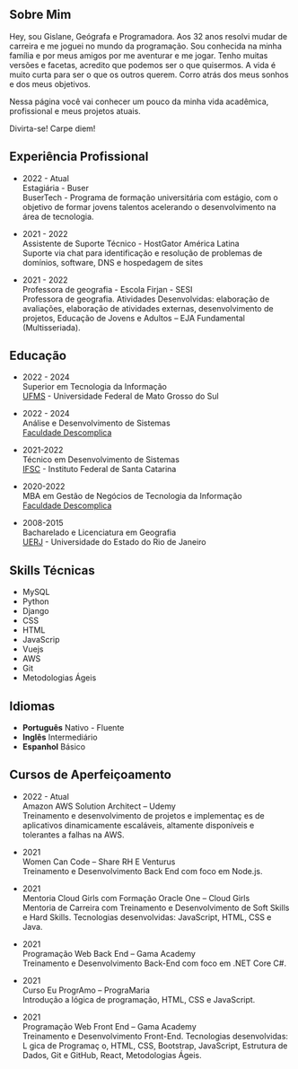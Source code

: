 ## Sobre Mim

Hey, sou Gislane, Geógrafa e Programadora. Aos 32 anos resolvi mudar de carreira e me joguei no mundo da programação. Sou conhecida na minha família e por meus amigos por me aventurar e me jogar. Tenho muitas versões e facetas, acredito que podemos ser o que quisermos. A vida é muito curta para ser o que os outros querem. Corro atrás dos meus sonhos e dos meus objetivos.

Nessa página você vai conhecer um pouco da minha vida acadêmica, profissional e meus projetos atuais.

Divirta-se! Carpe diem!

## Experiência Profissional

* 2022 - Atual  
Estagiária - Buser  
BuserTech - Programa de formação universitária com estágio, com o objetivo de formar jovens talentos acelerando o desenvolvimento na área de tecnologia.

* 2021 - 2022  
Assistente de Suporte Técnico - HostGator América Latina  
Suporte via chat para identificação e resolução de problemas de domínios, software, DNS e hospedagem de sites

* 2021 - 2022  
Professora de geografia - Escola Firjan - SESI  
Professora de geografia. Atividades Desenvolvidas: elaboração de avaliações, elaboração de atividades externas, desenvolvimento de projetos, Educação de Jovens e Adultos – EJA Fundamental (Multisseriada).


## Educação

* 2022 - 2024  
Superior em Tecnologia da Informação  
[UFMS](https://www.ufms.br/) - Universidade Federal de Mato Grosso do Sul

* 2022 - 2024  
Análise e Desenvolvimento de Sistemas  
[Faculdade Descomplica](https://descomplica.com.br/faculdade/tecnologia/analise-e-desenvolvimento-de-sistemas/)

* 2021-2022  
Técnico em Desenvolvimento de Sistemas  
[IFSC](https://www.ifsc.edu.br/) - Instituto Federal de Santa Catarina

* 2020-2022  
MBA em Gestão de Negócios de Tecnologia da Informação  
[Faculdade Descomplica](https://descomplica.com.br/pos-graduacao/)

* 2008-2015  
Bacharelado e Licenciatura em Geografia  
[UERJ](https://www.uerj.br/) - Universidade do Estado do Rio de Janeiro


## Skills Técnicas
* MySQL 
* Python
* Django
* CSS
* HTML
* JavaScrip 
* Vuejs
* AWS
* Git
* Metodologias Ágeis


## Idiomas
* **Português** Nativo - Fluente
* **Inglês** Intermediário
* **Espanhol** Básico


## Cursos de Aperfeiçoamento
* 2022 - Atual  
Amazon AWS Solution Architect – Udemy  
Treinamento e desenvolvimento de projetos e implementaç es de aplicativos dinamicamente escaláveis, altamente disponíveis e tolerantes a falhas na AWS.

* 2021  
Women Can Code – Share RH E Venturus  
Treinamento e Desenvolvimento Back End com foco em Node.js.

* 2021  
Mentoria Cloud Girls com Formação Oracle One – Cloud Girls  
Mentoria de Carreira com Treinamento e Desenvolvimento de Soft Skills e Hard Skills. Tecnologias desenvolvidas: JavaScript, HTML, CSS e Java.

* 2021  
Programação Web Back End – Gama Academy  
Treinamento e Desenvolvimento Back-End com foco em .NET Core C#.

* 2021  
Curso Eu ProgrAmo – PrograMaria  
Introdução a lógica de programação, HTML, CSS e JavaScript.

* 2021  
Programação Web Front End – Gama Academy  
Treinamento e Desenvolvimento Front-End. Tecnologias desenvolvidas: L gica de Programaç o, HTML, CSS, Bootstrap, JavaScript, Estrutura de Dados, Git e GitHub, React, Metodologias Ágeis.